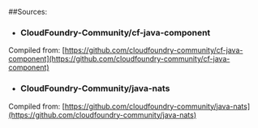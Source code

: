 ##Sources:

* ### CloudFoundry-Community/cf-java-component
Compiled from: [https://github.com/cloudfoundry-community/cf-java-component](https://github.com/cloudfoundry-community/cf-java-component)


* ### CloudFoundry-Community/java-nats
Compiled from: [https://github.com/cloudfoundry-community/java-nats](https://github.com/cloudfoundry-community/java-nats)